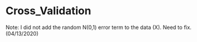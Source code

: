 # Cross_Validation

Note: I did not add the random N(0,1) error term to the data (X). Need to fix. (04/13/2020)
